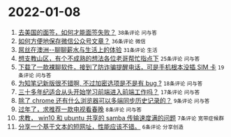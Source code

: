 # 2022-01-08

1. [去美国的面签，如何才能面签失败？](https://www.v2ex.com/t/826977) `38条评论` `问与答`
1. [如何方便地保存微信公众号文章？](https://www.v2ex.com/t/826953) `36条评论` `微信`
1. [屌丝在澳洲--聊聊薪水与生活上的体验](https://www.v2ex.com/t/826954) `31条评论` `生活`
1. [想支教山区，有个不成熟的想法各位老哥帮忙指点下](https://www.v2ex.com/t/826968) `25条评论` `问与答`
1. [下载了一款裸聊软件，接到了防诈骗提醒电话，可是手机根本没插 SIM 卡](https://www.v2ex.com/t/826985) `19条评论` `问与答`
1. [为知笔记新版很不错啊, 不过加密选项是不是有 bug ?](https://www.v2ex.com/t/826952) `18条评论` `问与答`
1. [三十多年纪适合从头开始学习前端进入前端工作吗？](https://www.v2ex.com/t/826958) `17条评论` `问与答`
1. [除了 chrome 还有什么浏览器可以多端同步历史记录的？](https://www.v2ex.com/t/826964) `9条评论` `问与答`
1. [过年了，求推荐一款电视看春晚](https://www.v2ex.com/t/826979) `8条评论` `问与答`
1. [求教， win10 和 ubuntu 共享的 samba 传输速度满的问题](https://www.v2ex.com/t/826963) `7条评论` `宽带症候群`
1. [分享一个基于文本的短网址，性能应该不错。](https://www.v2ex.com/t/826975) `6条评论` `分享创造`
